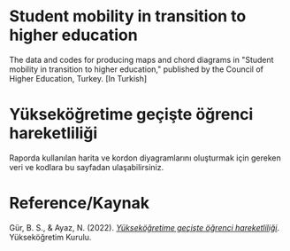 # Student mobility in transition to higher education
The data and codes for producing maps and chord diagrams in "Student mobility in transition to higher education," published by the Council of Higher Education, Turkey. [In Turkish]


# Yükseköğretime geçişte öğrenci hareketliliği
Raporda kullanılan harita ve kordon diyagramlarını oluşturmak için gereken veri ve kodlara bu sayfadan ulaşabilirsiniz.

# Reference/Kaynak

Gür, B. S., & Ayaz, N. (2022). *[Yükseköğretime geçişte öğrenci hareketliliği](https://www.yok.gov.tr/Documents/Yayinlar/Yayinlarimiz/2022/yuksekogretime-geciste-ogrenci-hareketliligi.pdf)*. Yükseköğretim Kurulu.
